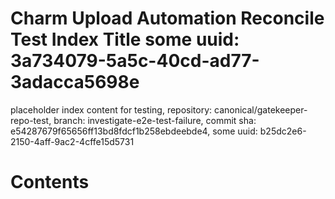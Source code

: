 # Charm Upload Automation Reconcile Test Index Title some uuid: 3a734079-5a5c-40cd-ad77-3adacca5698e
 placeholder index content for testing,  repository: canonical/gatekeeper-repo-test,  branch: investigate-e2e-test-failure,  commit sha: e54287679f65656ff13bd8fdcf1b258ebdeebde4,  some uuid: b25dc2e6-2150-4aff-9ac2-4cffe15d5731

# Contents

